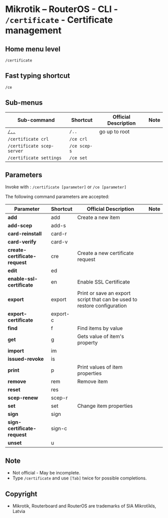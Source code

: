 # Mikrotik – RouterOS - CLI - `/certificate` - Certificate management

## Home menu level
`/certificate`
## Fast typing shortcut
`/ce`
## Sub-menus

| **Sub-command** | **Shortcut** | **Official Description** | **Note** |
|---|---|---|---|
| [`/..`](root-level.md) | `/..` | go up to root |  |
| `/certificate crl` | `/ce crl` |  |  |
| `/certificate scep-server` | `/ce scep-s` |  |  | 
| `/certificate settings` | `/ce set` |  |  | 

## Parameters

Invoke with : `/certificate [parameter]` or `/ce [parameter]`

The following command parameters are accepted:

| **Parameter** | **Shortcut** | **Official Description** | **Note** |
|---|---|---|---|
| **add** | add | Create a new item |  |
| **add-scep** | add-s |  |  |
| **card-reinstall** | card-r |  |  | 
| **card-verify** | card-v |  |  | 
| **create-certificate-request** | cre | Create a new certificate request |  |
| **edit** | ed |  |  | 
| **enable-ssl-certificate** | en | Enable SSL Certificate |  |
| **export** | export | Print or save an export script that can be used to restore configuration |  |
| **export-certificate** | export-c |  |  | 
| **find** | f | Find items by value |  | 
| **get** | g | Gets value of item's property |  |
| **import** | im |  |  | 
| **issued-revoke** | is |  |  |
| **print** | p | Print values of item properties |  |
| **remove** | rem | Remove item |  |
| **reset** | res |  |  | 
| **scep-renew** | scep-r |  |  |
| **set** | set | Change item properties |  | 
| **sign** | sign |  |  | 
| **sign-certificate-request** | sign-c |  |  | 
| **unset** | u |  |  | 

## Note
- Not official - May be incomplete.
- Type `/certificate` and use `[Tab]` twice for possible completions. 

## Copyright
- Mikrotik, Routerboard and RouterOS are trademarks of SIA Mikrotīkls, Latvia

